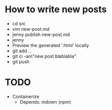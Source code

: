 # How to write new posts

- cd src
- vim new-post.md
- jenny publish new-post.md
- jenny
- Preview the generated '.html' locally
- git add ..
- git ci -am"new post blablabla"
- git push

# TODO

- Containerize
  - Depends: mdown (npm)
